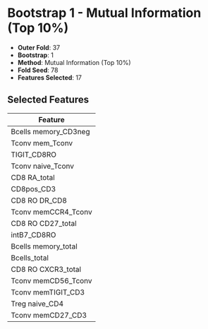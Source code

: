 # Bootstrap 1 - Mutual Information (Top 10%)

- **Outer Fold**: 37
- **Bootstrap**: 1
- **Method**: Mutual Information (Top 10%)
- **Fold Seed**: 78
- **Features Selected**: 17

## Selected Features

| Feature |
|---------|
| Bcells memory_CD3neg |
| Tconv mem_Tconv |
| TIGIT_CD8RO |
| Tconv naive_Tconv |
| CD8 RA_total |
| CD8pos_CD3 |
| CD8 RO DR_CD8 |
| Tconv memCCR4_Tconv |
| CD8 RO CD27_total |
| intB7_CD8RO |
| Bcells memory_total |
| Bcells_total |
| CD8 RO CXCR3_total |
| Tconv memCD56_Tconv |
| Tconv memTIGIT_CD3 |
| Treg naive_CD4 |
| Tconv memCD27_CD3 |
